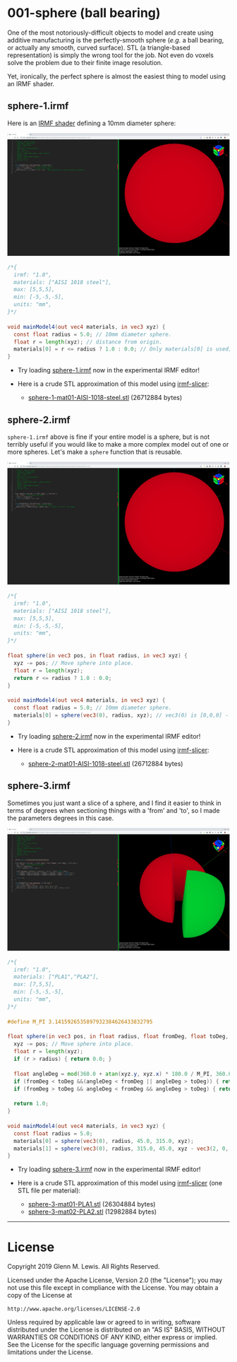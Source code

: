 # 001-sphere (ball bearing)

One of the most notoriously-difficult objects to model and create using additive manufacturing
is the perfectly-smooth sphere (*e.g.* a ball bearing, or actually any smooth, curved surface).
STL (a triangle-based representation) is simply the wrong tool for the job.
Not even do voxels solve the problem due to their finite image resolution.

Yet, ironically, the perfect sphere is almost the easiest thing to model using an IRMF shader.

## sphere-1.irmf

Here is an [IRMF shader](sphere-1.irmf) defining a 10mm diameter sphere:

![sphere-1.png](sphere-1.png)

```glsl
/*{
  irmf: "1.0",
  materials: ["AISI 1018 steel"],
  max: [5,5,5],
  min: [-5,-5,-5],
  units: "mm",
}*/

void mainModel4(out vec4 materials, in vec3 xyz) {
  const float radius = 5.0; // 10mm diameter sphere.
  float r = length(xyz); // distance from origin.
  materials[0] = r <= radius ? 1.0 : 0.0; // Only materials[0] is used; the others are ignored.
}
```

* Try loading [sphere-1.irmf](https://gmlewis.github.io/irmf-editor/?s=github.com/gmlewis/irmf/blob/master/examples/001-sphere/sphere-1.irmf) now in the experimental IRMF editor!

* Here is a crude STL approximation of this model
  using [irmf-slicer](https://github.com/gmlewis/irmf-slicer):
  - [sphere-1-mat01-AISI-1018-steel.stl](sphere-1-mat01-AISI-1018-steel.stl) (26712884 bytes)

## sphere-2.irmf

`sphere-1.irmf` above is fine if your entire model is a sphere, but is not
terribly useful if you would like to make a more complex model out of
one or more spheres. Let's make a `sphere` function that is reusable.

![sphere-2.png](sphere-2.png)

```glsl
/*{
  irmf: "1.0",
  materials: ["AISI 1018 steel"],
  max: [5,5,5],
  min: [-5,-5,-5],
  units: "mm",
}*/

float sphere(in vec3 pos, in float radius, in vec3 xyz) {
  xyz -= pos; // Move sphere into place.
  float r = length(xyz);
  return r <= radius ? 1.0 : 0.0;
}

void mainModel4(out vec4 materials, in vec3 xyz) {
  const float radius = 5.0; // 10mm diameter sphere.
  materials[0] = sphere(vec3(0), radius, xyz); // vec3(0) is [0,0,0] - the origin.
}
```

* Try loading [sphere-2.irmf](https://gmlewis.github.io/irmf-editor/?s=github.com/gmlewis/irmf/blob/master/examples/001-sphere/sphere-2.irmf) now in the experimental IRMF editor!

* Here is a crude STL approximation of this model
  using [irmf-slicer](https://github.com/gmlewis/irmf-slicer):
  - [sphere-2-mat01-AISI-1018-steel.stl](sphere-2-mat01-AISI-1018-steel.stl) (26712884 bytes)

## sphere-3.irmf

Sometimes you just want a slice of a sphere, and I find it easier to think
in terms of degrees when sectioning things with a 'from' and 'to', so I
made the parameters degrees in this case.

![sphere-3.png](sphere-3.png)

```glsl
/*{
  irmf: "1.0",
  materials: ["PLA1","PLA2"],
  max: [7,5,5],
  min: [-5,-5,-5],
  units: "mm",
}*/

#define M_PI 3.1415926535897932384626433832795

float sphere(in vec3 pos, in float radius, float fromDeg, float toDeg, in vec3 xyz) {
  xyz -= pos; // Move sphere into place.
  float r = length(xyz);
  if (r > radius) { return 0.0; }
  
  float angleDeg = mod(360.0 + atan(xyz.y, xyz.x) * 180.0 / M_PI, 360.0);
  if (fromDeg < toDeg &&(angleDeg < fromDeg || angleDeg > toDeg)) { return 0.0; }
  if (fromDeg > toDeg && angleDeg < fromDeg && angleDeg > toDeg) { return 0.0; }
  
  return 1.0;
}

void mainModel4(out vec4 materials, in vec3 xyz) {
  const float radius = 5.0;
  materials[0] = sphere(vec3(0), radius, 45.0, 315.0, xyz);
  materials[1] = sphere(vec3(0), radius, 315.0, 45.0, xyz - vec3(2, 0, 0));
}
```

* Try loading [sphere-3.irmf](https://gmlewis.github.io/irmf-editor/?s=github.com/gmlewis/irmf/blob/master/examples/001-sphere/sphere-3.irmf) now in the experimental IRMF editor!

* Here is a crude STL approximation of this model
  using [irmf-slicer](https://github.com/gmlewis/irmf-slicer)
  (one STL file per material):
  - [sphere-3-mat01-PLA1.stl](sphere-3-mat01-PLA1.stl) (26304884 bytes)
  - [sphere-3-mat02-PLA2.stl](sphere-3-mat02-PLA2.stl) (12982884 bytes)

----------------------------------------------------------------------

# License

Copyright 2019 Glenn M. Lewis. All Rights Reserved.

Licensed under the Apache License, Version 2.0 (the "License");
you may not use this file except in compliance with the License.
You may obtain a copy of the License at

    http://www.apache.org/licenses/LICENSE-2.0

Unless required by applicable law or agreed to in writing, software
distributed under the License is distributed on an "AS IS" BASIS,
WITHOUT WARRANTIES OR CONDITIONS OF ANY KIND, either express or implied.
See the License for the specific language governing permissions and
limitations under the License.
